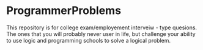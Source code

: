 # ProgrammerProblems

This repository is for college exam/employement interveiw - type quesions. The ones that you will probably never user in life, but challenge your ability to use logic and programming schools to solve a logical problem.




